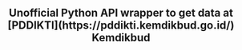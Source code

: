 <h2 align="center">Unofficial Python API wrapper to get data at [PDDIKTI](https://pddikti.kemdikbud.go.id/) Kemdikbud</h2>